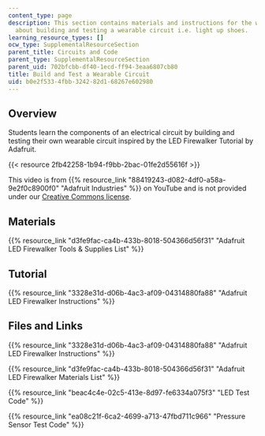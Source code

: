 ```yaml
---
content_type: page
description: This section contains materials and instructions for the workshop activity
  about building and testing a wearable circuit i.e. light up shoes.
learning_resource_types: []
ocw_type: SupplementalResourceSection
parent_title: Circuits and Code
parent_type: SupplementalResourceSection
parent_uid: 702bfcbb-df40-1ecd-ff94-3eaa6807cb80
title: Build and Test a Wearable Circuit
uid: b0e2f533-4fbb-3242-82d1-68267e602980
---
```


Overview
--------

Students learn the components of an electrical circuit by building and testing their own wearable circuit inspired by the LED Firewalker Tutorial by Adafruit.

{{< resource 2fb42258-1b94-f9bb-2bac-01fe2d55616f >}}

This video is from {{% resource_link "88419243-d082-4df0-a58a-9e2f0c8900f0" "Adafruit Industries" %}} on YouTube and is not provided under our [Creative Commons license](/terms/#cc).

Materials
---------

{{% resource_link "d3fe9fac-ca4b-433b-8018-504366d56f31" "Adafruit LED Firewalker Tools & Supplies List" %}}

Tutorial
--------

{{% resource_link "3328e31d-d06b-4ac3-af09-04314880fa88" "Adafruit LED Firewalker Instructions" %}}

Files and Links
---------------

{{% resource_link "3328e31d-d06b-4ac3-af09-04314880fa88" "Adafruit LED Firewalker Instructions" %}}

{{% resource_link "d3fe9fac-ca4b-433b-8018-504366d56f31" "Adafruit LED Firewalker Materials List" %}}

{{% resource_link "beac4c4e-02c5-413e-8d97-fe6334a075f3" "LED Test Code" %}}

{{% resource_link "ea08c21f-6ca2-4699-a713-47fbd711c966" "Pressure Sensor Test Code" %}}